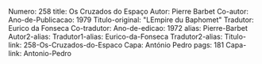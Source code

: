 Numero: 258
title: Os Cruzados do Espaço
Autor: Pierre Barbet
Co-autor: 
Ano-de-Publicacao: 1979
Titulo-original: "LEmpire du Baphomet"
Tradutor: Eurico da Fonseca
Co-tradutor: 
Ano-de-edicao: 1972
alias: Pierre-Barbet
Autor2-alias: 
Tradutor1-alias: Eurico-da-Fonseca
Tradutor2-alias: 
Titulo-link: 258-Os-Cruzados-do-Espaco
Capa: António Pedro
pags: 181
Capa-link: Antonio-Pedro